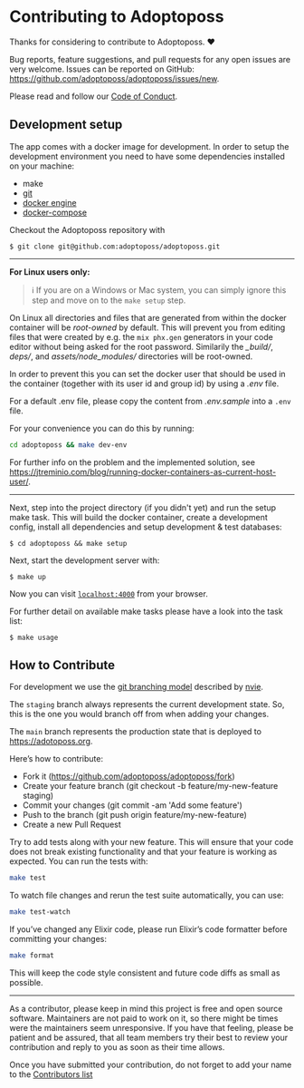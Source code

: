# Contributing to Adoptoposs

Thanks for considering to contribute to Adoptoposs. ❤

Bug reports, feature suggestions, and pull requests for any open issues are very welcome. Issues can be reported on GitHub: https://github.com/adoptoposs/adoptoposs/issues/new.

Please read and follow our [Code of Conduct](https://github.com/adoptoposs/adoptoposs/blob/main/CODE_OF_CONDUCT.md).

## Development setup

The app comes with a docker image for development. 
In order to setup the development environment you need to have some dependencies installed on your machine:

- make
- [git](https://git-scm.com/downloads)
- [docker engine](https://docs.docker.com/install/)
- [docker-compose](https://docs.docker.com/compose/install/)

Checkout the Adoptoposs repository with

```
$ git clone git@github.com:adoptoposs/adoptoposs.git
```

-----

**For Linux users only:**

> ℹ️ If you are on a Windows or Mac system, you can simply ignore
> this step and move on to the `make setup` step.

On Linux all directories and files that are generated from within the docker
container will be _root-owned_ by default. This will prevent you from editing
files that were created by e.g. the `mix phx.gen` generators in your code editor
without being asked for the root password.
Similarily the _\_build/_, _deps/_, and _assets/node\_modules/_ directories will be root-owned.

In order to prevent this you can set the docker user that should be used in the
container (together with its user id and group id) by using a _.env_ file.

For a default .env file, please copy the content from _.env.sample_ into a `.env` file.

For your convenience you can do this by running:

```bash
cd adoptoposs && make dev-env
```

For further info on the problem and the implemented solution, see
https://jtreminio.com/blog/running-docker-containers-as-current-host-user/.

-----

Next, step into the project directory (if you didn't yet) and run the setup make task.
This will build the docker container, create a development config, install all
dependencies and setup development & test databases:

```
$ cd adoptoposs && make setup
```

Next, start the development server with:

```
$ make up
```

Now you can visit [`localhost:4000`](http://localhost:4000) from your browser.


For further detail on available make tasks please have a look into the task list:

```
$ make usage
```

## How to Contribute

For development we use the [git branching model](http://nvie.com/posts/a-successful-git-branching-model) described by [nvie](https://github.com/nvie).

The `staging` branch always represents the current development state. 
So, this is the one you would branch off from when adding your changes.

The `main` branch represents the production state that is deployed to https://adotoposs.org.

Here’s how to contribute:

* Fork it (https://github.com/adoptoposs/adoptoposs/fork)
* Create your feature branch (git checkout -b feature/my-new-feature staging)
* Commit your changes (git commit -am 'Add some feature')
* Push to the branch (git push origin feature/my-new-feature)
* Create a new Pull Request

Try to add tests along with your new feature. This will ensure that your code does not break existing functionality and that your feature is working as expected. You can run the tests with:

```bash
make test
```

To watch file changes and rerun the test suite automatically, you can use:

```bash
make test-watch
```

If you’ve changed any Elixir code, please run Elixir’s code formatter before committing your changes:

```bash
make format
```

This will keep the code style consistent and future code diffs as small as possible.

---------

As a contributor, please keep in mind this project is free and open source software. Maintainers are not paid to work on it, so there might be times were the maintainers seem unresponsive. If you have that feeling, please be patient and be assured, that all team members try their best to review your contribution and reply to you as soon as their time allows.

Once you have submitted your contribution, do not forget to add your name to the [Contributors list](CONTRIBUTORS.md)
